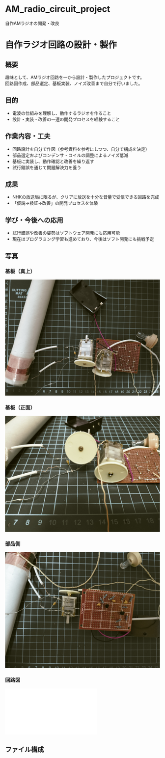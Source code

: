 # AM_radio_circuit_project
自作AMラジオの開発・改良

# 自作ラジオ回路の設計・製作

## 概要
趣味として、AMラジオ回路を一から設計・製作したプロジェクトです。  
回路図作成、部品選定、基板実装、ノイズ改善まで自分で行いました。

## 目的
- 電波の仕組みを理解し、動作するラジオを作ること
- 設計・実装・改善の一連の開発プロセスを経験すること

## 作業内容・工夫
- 回路設計を自分で作図（参考資料を参考にしつつ、自分で構成を決定）
- 部品選定およびコンデンサ・コイルの調整によるノイズ低減
- 基板に実装し、動作確認と改善を繰り返す
- 試行錯誤を通じて問題解決力を養う

## 成果
- NHKの放送局に限るが、クリアに放送を十分な音量で受信できる回路を完成
- 「仮説→検証→改善」の開発プロセスを体験

## 学び・今後への応用
- 試行錯誤や改善の姿勢はソフトウェア開発にも応用可能
- 現在はプログラミング学習も進めており、今後はソフト開発にも挑戦予定

## 写真

### 基板（真上）
![Top view](photos/top_view.jpg)

### 基板（正面）
![Front view](photos/front_view.jpg)

### 部品側
![Components view](photos/components_view.jpg)

### 回路図
![Circuit Diagram](circuit_diagram/am_radio_circuit_diagram.asc)

## ファイル構成
